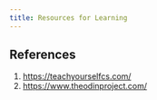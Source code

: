 ```yaml
---
title: Resources for Learning
---
```


## References

1. https://teachyourselfcs.com/
2. https://www.theodinproject.com/
